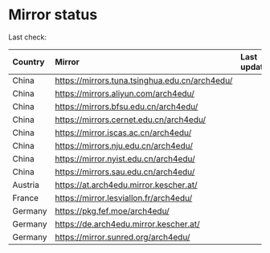 <script src="./time.js"></script>
# Mirror status
Last check: <script type="text/javascript">localize(1743085420.5740235);</script>

|Country|Mirror|Last update|
|:------|:-----|:----------|
|China|https://mirrors.tuna.tsinghua.edu.cn/arch4edu/|<script type="text/javascript">localize(1743057838);</script>|
|China|https://mirrors.aliyun.com/arch4edu/|<script type="text/javascript">localize(1743057838);</script>|
|China|https://mirrors.bfsu.edu.cn/arch4edu/|<script type="text/javascript">localize(1743014676);</script>|
|China|https://mirrors.cernet.edu.cn/arch4edu/|<script type="text/javascript">localize(1743057838);</script>|
|China|https://mirror.iscas.ac.cn/arch4edu/|<script type="text/javascript">localize(1743057838);</script>|
|China|https://mirrors.nju.edu.cn/arch4edu/|<script type="text/javascript">localize(1742971528);</script>|
|China|https://mirror.nyist.edu.cn/arch4edu/|<script type="text/javascript">localize(1743057838);</script>|
|China|https://mirrors.sau.edu.cn/arch4edu/|<script type="text/javascript">localize(1731653531);</script>|
|Austria|https://at.arch4edu.mirror.kescher.at/|<script type="text/javascript">localize(1743057838);</script>|
|France|https://mirror.lesviallon.fr/arch4edu/|<script type="text/javascript">localize(1743057838);</script>|
|Germany|https://pkg.fef.moe/arch4edu/|<script type="text/javascript">localize(1743057838);</script>|
|Germany|https://de.arch4edu.mirror.kescher.at/|<script type="text/javascript">localize(1743057838);</script>|
|Germany|https://mirror.sunred.org/arch4edu/|<script type="text/javascript">localize(1743057838);</script>|

<script src="./tablefilter/tablefilter.js"></script>
<script src="./table.js"></script>